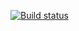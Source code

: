 [![Build status](https://ci.appveyor.com/api/projects/status/lkri65tqy9ywt10b?svg=true)](https://ci.appveyor.com/project/Alex37v2/2-4-bdd)